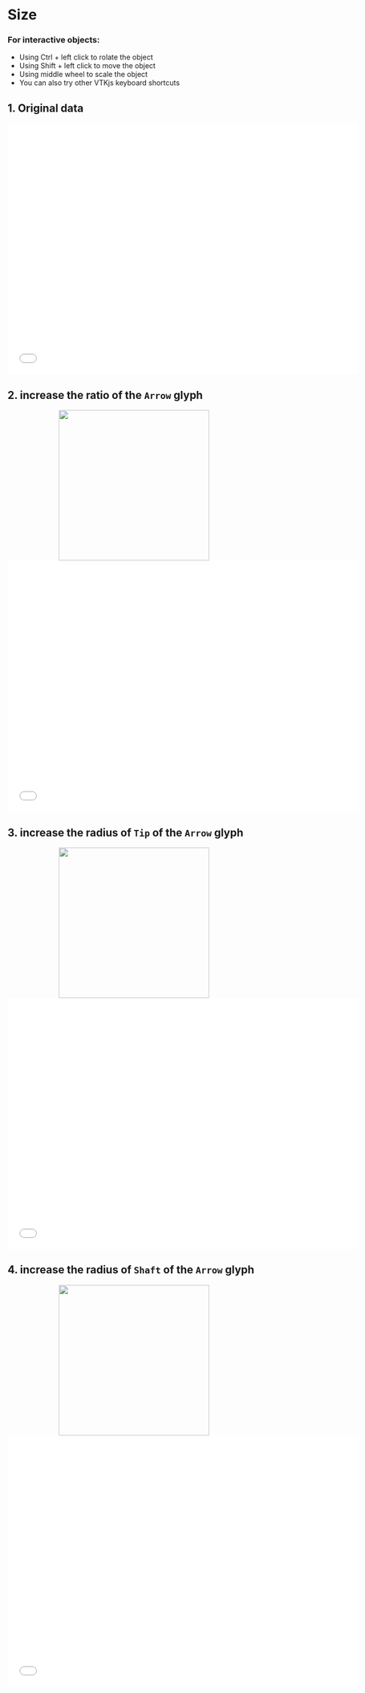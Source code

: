 
# Size


### For interactive objects:
* Using Ctrl + left click to rolate the object
* Using Shift + left click to move the object
* Using middle wheel to scale the object
* You can also try other VTKjs keyboard shortcuts

## 1. Original data

<div style="text-align: center;">
<iframe width=700, height=500 frameBorder=0 seamless="seamless" scrolling="no" src="/SpinView/assets/html/change_color_original.html"></iframe>
</div>


## 2. increase the ratio of the `Arrow` glyph

<div style="text-align: center;">
<img width=300, height=300 src="/SpinView/assets/gif/change_size.gif" draggable="false">
</div>

<div style="text-align: center;">
<iframe width=700, height=500 frameBorder=0 seamless="seamless" scrolling="no" src="/SpinView/assets/html/change_size.html"></iframe>
</div>

## 3. increase the radius of `Tip` of the `Arrow` glyph

<div style="text-align: center;">
<img width=300, height=300 src="/SpinView/assets/gif/change_size_t.gif" draggable="false">
</div>

<div style="text-align: center;">
<iframe width=700, height=500 frameBorder=0 seamless="seamless" scrolling="no" src="/SpinView/assets/html/change_size_t.html"></iframe>
</div>

## 4. increase the radius of `Shaft` of the `Arrow` glyph

<div style="text-align: center;">
<img width=300, height=300 src="/SpinView/assets/gif/change_size_s.gif" draggable="false">
</div>

<div style="text-align: center;">
<iframe width=700, height=500 frameBorder=0 seamless="seamless" scrolling="no" src="/SpinView/assets/html/change_size_s.html"></iframe>
</div>
